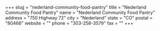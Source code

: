 +++
slug = "nederland-community-food-pantry"
title = "Nederland Community Food Pantry"
name = "Nederland Community Food Pantry"
address = "750 Highway 72"
city = "Nederland"
state = "CO"
postal = "80466"
website = ""
phone = "303-258-3579"
fax = ""
+++
